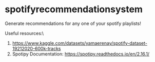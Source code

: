 # spotifyrecommendationsystem
Generate recommendations for any one of your spotify playlists!

Useful resources:\
1. https://www.kaggle.com/datasets/yamaerenay/spotify-dataset-19212020-600k-tracks
2. Spotipy Documentation: https://spotipy.readthedocs.io/en/2.16.1/
